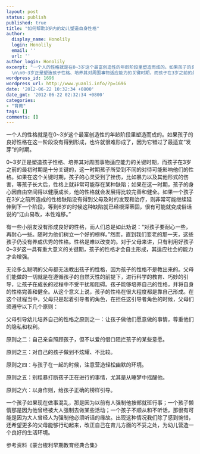 ```yaml
---
layout: post
status: publish
published: true
title: "如何帮助3岁内的幼儿塑造自身性格"
author:
  display_name: Honolily
  login: Honolily
  email: ''
  url: ''
author_login: Honolily
excerpt: "一个人的性格就是在0~3岁这个最富创造性的年龄阶段里塑造而成的。如果孩子的良好性格在这一阶段没有得到形成，也许就很难形成了，因为它错过了最适宜&ldquo;发芽&rdquo;的时期。\n
  \n\n0~3岁正是塑造孩子性格、培养其对周围事物适应能力的关键时期，而孩子在3岁之前的最初时期是十分关键的，这一时期孩子所受到不同的对待可能影响他们的性格。如果在这个关键时期，孩子的心灵受到了挫伤，比如暴力以及其他形式的伤害，等孩子长大后，性格上就非常可能存在某种缺陷；如果在这一时期，孩子的身心因自由空间得以健康成长，他的性格就会发展得比较完善和健全。如果一个孩子在3岁之前所造成的性格缺陷没有得到父母及时的发现和治疗，则非常可能继续延伸到下一个阶段，等到6岁的时候这种缺陷就已经根深蒂固，很有可能就变成俗话说的&ldquo;江山易改，本性难移。&rdquo;\n "
wordpress_id: 1696
wordpress_url: http://www.yuanli.info/?p=1696
date: '2012-06-22 10:32:34 +0800'
date_gmt: '2012-06-22 02:32:34 +0800'
categories:
- "育教"
tags: []
comments: []
---
```

<p>一个人的性格就是在0~3岁这个最富创造性的年龄阶段里塑造而成的。如果孩子的良好性格在这一阶段没有得到形成，也许就很难形成了，因为它错过了最适宜&ldquo;发芽&rdquo;的时期。</p>
<p>0~3岁正是塑造孩子性格、培养其对周围事物适应能力的关键时期，而孩子在3岁之前的最初时期是十分关键的，这一时期孩子所受到不同的对待可能影响他们的性格。如果在这个关键时期，孩子的心灵受到了挫伤，比如暴力以及其他形式的伤害，等孩子长大后，性格上就非常可能存在某种缺陷；如果在这一时期，孩子的身心因自由空间得以健康成长，他的性格就会发展得比较完善和健全。如果一个孩子在3岁之前所造成的性格缺陷没有得到父母及时的发现和治疗，则非常可能继续延伸到下一个阶段，等到6岁的时候这种缺陷就已经根深蒂固，很有可能就变成俗话说的&ldquo;江山易改，本性难移。&rdquo;<br />
 <a id="more"></a><a id="more-1696"></a></p>
<p>有一些小朋友没有形成良好的性格，而人们总是如此劝说：&ldquo;对孩子要耐心一些，再耐心一些。随时为他们树立一个好的榜样。&rdquo;然而，直到我们变老的那一天，这些孩子仍没有养成优秀的性格。性格是难以改变的。对于父母来讲，只有利用好孩子0~3岁这一具有重大意义的关键期，孩子的性格才会自主形成，其适应社会的能力才会增强。</p>
<p>无论多么聪明的父母都无法教出孩子的性格，因为孩子的性格不是教出来的。父母们能做的一切就是在遵循孩子的自然天性的前提下，进行科学的教育、巧妙的引导，让孩子在成长的过程中不受干扰和阻碍。孩子能够培养自己的性格，并将自身的性格完善和健全。从这个意义上说，孩子的性格在很大程度都是靠自己形成。在这个过程当中，父母只是起着引导者的角色，在担任这引导者角色的时候，父母们须遵守以下几个原则：</p>
<p>父母引导幼儿培养自己的性格之原则之一：让孩子做他们愿意做的事情，尊重他们的隐私和权利。</p>
<p>原则之二：自己亲自照顾孩子，但不以爱的借口阻拦孩子的某些意愿。</p>
<p>原则之三：对自己的孩子做到不炫耀、不比较。 </p>
<p>原则之四：与孩子在一起的时候，注意营造轻松幽默的环境。</p>
<p>原则之五：别粗暴打断孩子正在进行的事情，尤其是从睡梦中摇醒他。</p>
<p>原则之六：以身作则，给孩子正确的榜样引导。</p>
<p>一个孩子如果现在做事混乱，那是因为以前有人强制他按部就班行事；一个孩子懒惰那是因为他曾经被大人强制去做某些活动；一个孩子不顺从和不听话，那很有可能是因为大人曾经人为强制他必须听话的缘故。出现这种情况我们除了感到惋惜，还希望更多的父母能够行动起来，改正自己在育儿方面的不妥之处，为幼儿营造一个良好的生活环境。</p>
<p>参考资料《蒙台梭利早期教育经典合集》</p>
